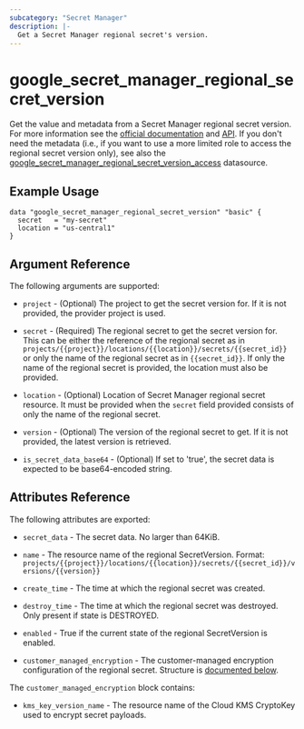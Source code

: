 ```yaml
---
subcategory: "Secret Manager"
description: |-
  Get a Secret Manager regional secret's version.
---
```


# google_secret_manager_regional_secret_version

Get the value and metadata from a Secret Manager regional secret version. For more information see the [official documentation](https://cloud.google.com/secret-manager/docs/regional-secrets-overview) and [API](https://cloud.google.com/secret-manager/docs/reference/rest/v1/projects.secrets.versions). If you don't need the metadata (i.e., if you want to use a more limited role to access the regional secret version only), see also the [google_secret_manager_regional_secret_version_access](https://registry.terraform.io/providers/hashicorp/google/latest/docs/data-sources/secret_manager_regional_secret_version_access) datasource.

## Example Usage

```hcl
data "google_secret_manager_regional_secret_version" "basic" {
  secret   = "my-secret"
  location = "us-central1"
}
```

## Argument Reference

The following arguments are supported:

* `project` - (Optional) The project to get the secret version for. If it
    is not provided, the provider project is used.

* `secret` - (Required) The regional secret to get the secret version for.
    This can be either the reference of the regional secret as in `projects/{{project}}/locations/{{location}}/secrets/{{secret_id}}` or only the name of the regional secret as in `{{secret_id}}`. If only the name of the regional secret is provided, the location must also be provided.

* `location` - (Optional) Location of Secret Manager regional secret resource.
    It must be provided when the `secret` field provided consists of only the name of the regional secret.

* `version` - (Optional) The version of the regional secret to get. If it
    is not provided, the latest version is retrieved.

* `is_secret_data_base64` - (Optional) If set to 'true', the secret data is
    expected to be base64-encoded string.

## Attributes Reference

The following attributes are exported:

* `secret_data` - The secret data. No larger than 64KiB.

* `name` - The resource name of the regional SecretVersion. Format:
  `projects/{{project}}/locations/{{location}}/secrets/{{secret_id}}/versions/{{version}}`

* `create_time` - The time at which the regional secret was created.

* `destroy_time` - The time at which the regional secret was destroyed. Only present if state is DESTROYED.

* `enabled` - True if the current state of the regional SecretVersion is enabled.

* `customer_managed_encryption` - The customer-managed encryption configuration of the regional secret. Structure is [documented below](#nested_customer_managed_encryption).

<a name="nested_customer_managed_encryption"></a>The `customer_managed_encryption` block contains:

* `kms_key_version_name` - The resource name of the Cloud KMS CryptoKey used to encrypt secret payloads.
